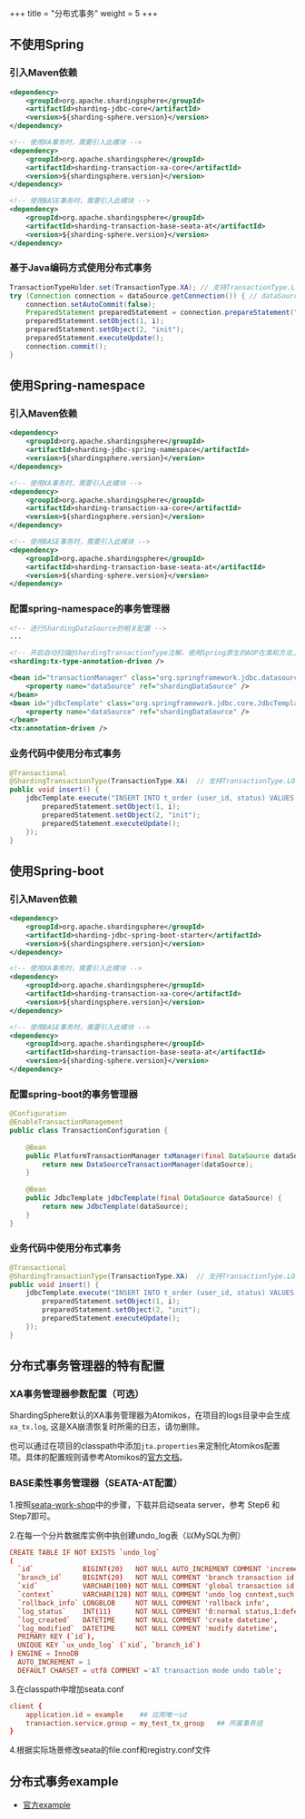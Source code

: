 +++
title = "分布式事务"
weight = 5
+++

## 不使用Spring

### 引入Maven依赖

```xml
<dependency>
    <groupId>org.apache.shardingsphere</groupId>
    <artifactId>sharding-jdbc-core</artifactId>
    <version>${sharding-sphere.version}</version>
</dependency>

<!-- 使用XA事务时，需要引入此模块 -->
<dependency>
    <groupId>org.apache.shardingsphere</groupId>
    <artifactId>sharding-transaction-xa-core</artifactId>
    <version>${shardingsphere.version}</version>
</dependency>

<!-- 使用BASE事务时，需要引入此模块 -->
<dependency>
    <groupId>org.apache.shardingsphere</groupId>
    <artifactId>sharding-transaction-base-seata-at</artifactId>
    <version>${sharding-sphere.version}</version>
</dependency>
```

### 基于Java编码方式使用分布式事务

```java
TransactionTypeHolder.set(TransactionType.XA); // 支持TransactionType.LOCAL, TransactionType.XA, TransactionType.BASE
try (Connection connection = dataSource.getConnection()) { // dataSource的类型为ShardingDataSource
    connection.setAutoCommit(false);
    PreparedStatement preparedStatement = connection.prepareStatement("INSERT INTO t_order (user_id, status) VALUES (?, ?)");
    preparedStatement.setObject(1, i);
    preparedStatement.setObject(2, "init");
    preparedStatement.executeUpdate();
    connection.commit();
}
```

## 使用Spring-namespace

### 引入Maven依赖

```xml
<dependency>
    <groupId>org.apache.shardingsphere</groupId>
    <artifactId>sharding-jdbc-spring-namespace</artifactId>
    <version>${shardingsphere.version}</version>
</dependency>

<!-- 使用XA事务时，需要引入此模块 -->
<dependency>
    <groupId>org.apache.shardingsphere</groupId>
    <artifactId>sharding-transaction-xa-core</artifactId>
    <version>${shardingsphere.version}</version>
</dependency>

<!-- 使用BASE事务时，需要引入此模块 -->
<dependency>
    <groupId>org.apache.shardingsphere</groupId>
    <artifactId>sharding-transaction-base-seata-at</artifactId>
    <version>${sharding-sphere.version}</version>
</dependency>
```

### 配置spring-namespace的事务管理器

```xml
<!-- 进行ShardingDataSource的相关配置 -->
...

<!-- 开启自动扫描@ShardingTransactionType注解，使用Spring原生的AOP在类和方法上进行增强 -->
<sharding:tx-type-annotation-driven />

<bean id="transactionManager" class="org.springframework.jdbc.datasource.DataSourceTransactionManager">
    <property name="dataSource" ref="shardingDataSource" />
</bean>
<bean id="jdbcTemplate" class="org.springframework.jdbc.core.JdbcTemplate">
    <property name="dataSource" ref="shardingDataSource" />
</bean>
<tx:annotation-driven />

```

### 业务代码中使用分布式事务

```java
@Transactional
@ShardingTransactionType(TransactionType.XA)  // 支持TransactionType.LOCAL, TransactionType.XA, TransactionType.BASE
public void insert() {
    jdbcTemplate.execute("INSERT INTO t_order (user_id, status) VALUES (?, ?)", (PreparedStatementCallback<Object>) preparedStatement -> {
        preparedStatement.setObject(1, i);
        preparedStatement.setObject(2, "init");
        preparedStatement.executeUpdate();
    });
}
```

## 使用Spring-boot

### 引入Maven依赖

```xml
<dependency>
    <groupId>org.apache.shardingsphere</groupId>
    <artifactId>sharding-jdbc-spring-boot-starter</artifactId>
    <version>${shardingsphere.version}</version>
</dependency>

<!-- 使用XA事务时，需要引入此模块 -->
<dependency>
    <groupId>org.apache.shardingsphere</groupId>
    <artifactId>sharding-transaction-xa-core</artifactId>
    <version>${shardingsphere.version}</version>
</dependency>

<!-- 使用BASE事务时，需要引入此模块 -->
<dependency>
    <groupId>org.apache.shardingsphere</groupId>
    <artifactId>sharding-transaction-base-seata-at</artifactId>
    <version>${sharding-sphere.version}</version>
</dependency>
```

### 配置spring-boot的事务管理器

```java
@Configuration
@EnableTransactionManagement
public class TransactionConfiguration {
    
    @Bean
    public PlatformTransactionManager txManager(final DataSource dataSource) {
        return new DataSourceTransactionManager(dataSource);
    }
    
    @Bean
    public JdbcTemplate jdbcTemplate(final DataSource dataSource) {
        return new JdbcTemplate(dataSource);
    }
}
```

### 业务代码中使用分布式事务

```java
@Transactional
@ShardingTransactionType(TransactionType.XA)  // 支持TransactionType.LOCAL, TransactionType.XA, TransactionType.BASE
public void insert() {
    jdbcTemplate.execute("INSERT INTO t_order (user_id, status) VALUES (?, ?)", (PreparedStatementCallback<Object>) preparedStatement -> {
        preparedStatement.setObject(1, i);
        preparedStatement.setObject(2, "init");
        preparedStatement.executeUpdate();
    });
}
```

## 分布式事务管理器的特有配置

### XA事务管理器参数配置（可选）

ShardingSphere默认的XA事务管理器为Atomikos，在项目的logs目录中会生成`xa_tx.log`, 这是XA崩溃恢复时所需的日志，请勿删除。

也可以通过在项目的classpath中添加`jta.properties`来定制化Atomikos配置项。具体的配置规则请参考Atomikos的[官方文档](https://www.atomikos.com/Documentation/JtaProperties)。

### BASE柔性事务管理器（SEATA-AT配置）

1.按照[seata-work-shop](https://github.com/seata/seata-workshop)中的步骤，下载并启动seata server，参考 Step6 和 Step7即可。

2.在每一个分片数据库实例中执创建undo_log表（以MySQL为例）

```conf
CREATE TABLE IF NOT EXISTS `undo_log`
(
  `id`            BIGINT(20)   NOT NULL AUTO_INCREMENT COMMENT 'increment id',
  `branch_id`     BIGINT(20)   NOT NULL COMMENT 'branch transaction id',
  `xid`           VARCHAR(100) NOT NULL COMMENT 'global transaction id',
  `context`       VARCHAR(128) NOT NULL COMMENT 'undo_log context,such as serialization',
  `rollback_info` LONGBLOB     NOT NULL COMMENT 'rollback info',
  `log_status`    INT(11)      NOT NULL COMMENT '0:normal status,1:defense status',
  `log_created`   DATETIME     NOT NULL COMMENT 'create datetime',
  `log_modified`  DATETIME     NOT NULL COMMENT 'modify datetime',
  PRIMARY KEY (`id`),
  UNIQUE KEY `ux_undo_log` (`xid`, `branch_id`)
) ENGINE = InnoDB
  AUTO_INCREMENT = 1
  DEFAULT CHARSET = utf8 COMMENT ='AT transaction mode undo table';
```
3.在classpath中增加seata.conf

```conf
client {
    application.id = example    ## 应用唯一id
    transaction.service.group = my_test_tx_group   ## 所属事务组
}
```

4.根据实际场景修改seata的file.conf和registry.conf文件

## 分布式事务example

* [官方example](https://github.com/apache/shardingsphere/tree/master/examples/sharding-jdbc-example/sharding-example)
